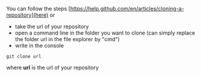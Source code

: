 You can follow the steps [https://help.github.com/en/articles/cloning-a-repository](here)
or
* take the url of your repository
* open a command line in the folder you want to clone (can simply replace the folder url in the file explorer by "cmd")
* write in the console 
```
git clone url
```
where __url__ is the url of your repository
